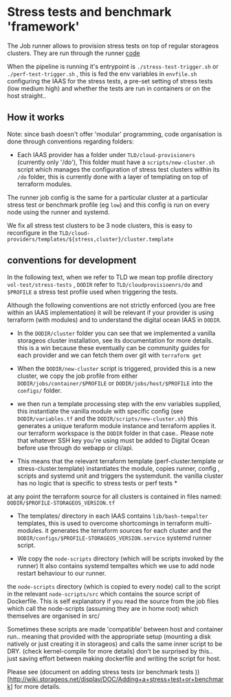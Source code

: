 # Stress tests and benchmark 'framework'

The Job runner allows to provision stress tests on top of regular storageos clusters.
They are run through the runner [code](http://code.storageos.net/projects/TOOL/repos/runner/browse)

When the pipeline is running it's entrypoint is `./stress-test-trigger.sh` or `./perf-test-trigger.sh` , this is fed the env variables in `envfile.sh`
configuring the IAAS for the stress tests, a pre-set setting of stress tests (low medium high) and whether the tests are run 
in containers or on the host straight..

## How it works

Note: since bash doesn't offer 'modular' programming, code organisation is done through conventions regarding folders:

- Each IAAS provider has a folder under `TLD/cloud-provisioners` (currently only '/do'), This folder must have a `scripts/new-cluster.sh` script 
which manages the configuration of stress test clusters within its `/do` folder, this is currently done with a layer of templating on top of terraform modules. 

The runner job config is the same for a particular cluster at a particular stress test or benchmark profile (eg `low`) and this config is run on every node using the runner and systemd.

We fix all stress test clusters to be 3 node clusters, this is easy to reconfigure in the `TLD/cloud-providers/templates/${stress,cluster}/cluster.template`

## conventions for development

In the following text, when we refer to TLD we mean top profile directory `vol-test/stress-tests` , `DODIR` refer to `TLD/cloudprovisioenrs/do` and `$PROFILE` a stress test profile used when triggering the tests.
 
Although the following conventions are not strictly enforced (you are free within an IAAS implementation) it will be relevant if your provider is using terraform (with modules)
and to understand the digital ocean IAAS in `DODIR`.

- In the `DODIR/cluster` folder you can see that we implemented a vanilla storageos cluster installation, see its documentation for more details. this is a win because these eventually can be community guides for each provider and we can fetch them over git with `terraform get`

- When the `DODIR/new-cluster` script is triggered, provided this is a new cluster, we copy the job profile from either `DODIR/jobs/container/$PROFILE` or `DODIR/jobs/host/$PROFILE` into the `configs/` folder. 

- we then run a template processing step with the env variables supplied, this instantiate the vanilla module with specific config (see `DODIR/variables.tf` and the `DODIR/scripts/new-cluster.sh`) this generates a unique teraform module instance and terraform applies it.
our terraform workspace is the `DODIR` folder in that case.. Please note that whatever SSH key you're using must be added to Digital Ocean before use through do webapp or cli/api.

* This means that the relevant terraform template (perf-cluster.template or stress-cluster.template) instantiates the module, copies runner, config , scripts and systemd unit and triggers the systemdunit.
the vanilla cluster has no logic that is specific to stress tests or perf tests *

at any point the terraform source for all clusters is contained in files named: `DODIR/$PROFILE-STORAGEOS_VERSION.tf`

- The templates/ directory in each IAAS contains `lib/bash-tempalter` templates, this is used to overcome shortcomings in terraform multi-modules. it generates the terraform sources for each cluster and the `DODIR/configs/$PROFILE-STORAGEOS_VERSION.service` systemd runner script.

- We copy the `node-scripts` directory (which will be scripts invoked by the runner)
It also contains systemd tempaltes which we use to add node restart behaviour to our runner.

the `node-scripts` directory (which is copied to every node) call to the script in the relevant `node-scripts/src` which contains the source script of Dockerfile.
This is self explanatory if you read the source from the job files which call the node-scripts (assuming they are in home root) which themselves are organised in src/

Sometimes these scripts are made 'compatible' between host and container run.. meaning that provided with the appropriate setup (mounting a disk natively or just creating it in storageos) and calls the same inner script to be DRY. (check kernel-compile for more details) don't be surprised by this.. just saving effort between making dockerfile and writing the script for host.

Please see (document on adding stress tests (or benchmark tests ))[http://wiki.storageos.net/display/DOC/Adding+a+stress+test+or+benchmark] for more details.
